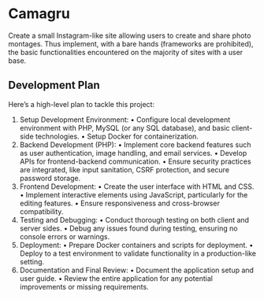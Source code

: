 # Camagru

Create a small Instagram-like site allowing users to create and share photo montages. Thus implement, with a bare hands (frameworks are prohibited), the basic functionalities encountered on the majority of sites with a user base.

## Development Plan

Here’s a high-level plan to tackle this project:

1. Setup Development Environment:
    • Configure local development environment with PHP, MySQL (or any SQL database), and basic client-side technologies.
    • Setup Docker for containerization.
2. Backend Development (PHP):
    • Implement core backend features such as user authentication, image handling, and email services.
    • Develop APIs for frontend-backend communication.
    • Ensure security practices are integrated, like input sanitation, CSRF protection, and secure password storage.
3. Frontend Development:
    • Create the user interface with HTML and CSS.
    • Implement interactive elements using JavaScript, particularly for the editing features.
    • Ensure responsiveness and cross-browser compatibility.
4. Testing and Debugging:
    • Conduct thorough testing on both client and server sides.
    • Debug any issues found during testing, ensuring no console errors or warnings.
5. Deployment:
    • Prepare Docker containers and scripts for deployment.
    • Deploy to a test environment to validate functionality in a production-like setting.
6. Documentation and Final Review:
    • Document the application setup and user guide.
    • Review the entire application for any potential improvements or missing requirements.
